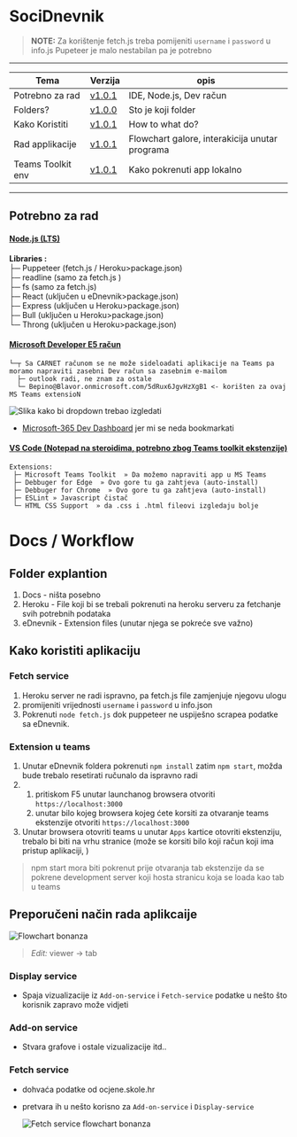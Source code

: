 # SociDnevnik

> **NOTE:** Za korištenje fetch.js treba pomijeniti `username` i `password` u info.js
> Pupeteer je malo nestabilan pa je potrebno 

- - - -
 Tema              | Verzija                                | opis
------             | ------                                 | -----
 Potrebno za rad   | [v1.0.1](#potrebno-za-rad)             | IDE, Node.js, Dev račun
 Folders?          | [v1.0.0](#Folder-explantion)                  | Sto je koji folder
 Kako Koristiti    | [v1.0.1](#kako-koristiti-aplikaciju)   | How to what do?
 Rad applikacije   | [v1.0.1](#Preporučeni-način-rada-aplikcaije) | Flowchart galore, interakicija unutar programa
 Teams Toolkit env | [v1.0.1](https://github.com/Bepino/SociDnevnik/tree/main/Docs) | Kako pokrenuti app lokalno

- - - -
## Potrebno za rad 

#### [Node.js (LTS)](https://nodejs.org/en/download/)

   **Libraries :**\
       ├─ Puppeteer (fetch.js / Heroku>package.json) \
       ├─ readline (samo za fetch.js ) \
       ├─ fs (samo za fetch.js) \
       ├─ React (uključen u eDnevnik>package.json) \
       ├─ Express (uključen u Heroku>package.json)  
       ├─ Bull (uključen u Heroku>package.json) \
       └─ Throng (uključen u Heroku>package.json) 

#### [Microsoft Developer E5 račun](https://docs.microsoft.com/en-us/microsoftteams/platform/build-your-first-app/build-first-app-overview#set-up-your-development-account)
    └─┬ Sa CARNET računom se ne može sideloadati aplikacije na Teams pa moramo napraviti zasebni Dev račun sa zasebnim e-mailom 
      ├─ outlook radi, ne znam za ostale
      └─ Bepino@Blavor.onmicrosoft.com/5dRux6JgvHzXgB1 <- korišten za ovaj MS Teams extensioN
      
![Slika kako bi dropdown trebao izgledati](https://imgur.com/LagiYU6.png "Izgled drop downa")
- [Microsoft-365 Dev Dashboard](https://developer.microsoft.com/en-us/microsoft-365/profile/) jer mi se neda bookmarkati
    

#### [VS Code (Notepad na steroidima, potrebno zbog Teams toolkit ekstenzije)](https://code.visualstudio.com) 

    Extensions:
     ├─ Microsoft Teams Toolkit  » Da možemo napraviti app u MS Teams
     ├─ Debbuger for Edge  » Ovo gore tu ga zahtjeva (auto-install)
     ├─ Debbuger for Chrome  » Ovo gore tu ga zahtjeva (auto-install)
     ├─ ESLint » Javascript čistač
     └─ HTML CSS Support  » da .css i .html fileovi izgledaju bolje 

# Docs / Workflow 

## Folder explantion

1. Docs - ništa posebno
2. Heroku - File koji bi se trebali pokrenuti na heroku serveru za fetchanje svih potrebnih podataka
3. eDnevnik - Extension files (unutar njega se pokreće sve važno)

## Kako koristiti aplikaciju

### Fetch service
 1. Heroku server ne radi ispravno, pa fetch.js file zamjenjuje njegovu ulogu
 2. promijeniti vrijednosti `username` i `password` u info.json
 3. Pokrenuti `node fetch.js` dok puppeteer ne uspiješno scrapea podatke sa eDnevnik.

### Extension u teams
 1. Unutar eDnevnik foldera pokrenuti `npm install` zatim `npm start`, možda bude trebalo resetirati ručunalo da ispravno radi
 2. 
    1. pritiskom F5 unutar launchanog browsera otvoriti `https://localhost:3000`
    2. unutar bilo kojeg browsera kojeg ćete korsiti za otvaranje teams ekstenzije otvoriti `https://localhost:3000`
3. Unutar browsera otovriti teams u unutar `Apps` kartice otovriti ekstenziju, trebalo bi biti na vrhu stranice (može se korsiti bilo koji račun koji ima pristup aplikaciji, )
> npm start mora biti pokrenut prije otvaranja tab ekstenzije da se pokrene development server koji hosta stranicu koja se loada kao tab u teams

## Preporučeni način rada aplikcaije 

![Flowchart bonanza](https://imgur.com/AZXCa8x.png "Wow!!!")    

> *Edit:* viewer -> tab 

### Display service
-   Spaja vizualizacije iz `Add-on-service` i `Fetch-service` podatke u nešto što korisnik zapravo može vidjeti

### Add-on service
-   Stvara grafove i ostale vizualizacije itd..

### Fetch service
-   dohvaća podatke od ocjene.skole.hr
-   pretvara ih u nešto korisno za `Add-on-service` i `Display-service`

    ![Fetch service flowchart bonanza](https://imgur.com/y7j01A8.png "Nice!!! very wow!!! :(")

